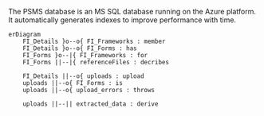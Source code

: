 The PSMS database is an MS SQL database running on the Azure platform.
It automatically generates indexes to improve performance with time.

```mermaid
erDiagram
    FI_Details }o--o{ FI_Frameworks : member
    FI_Details }o--o{ FI_Forms : has
    FI_Forms }o--|{ FI_Frameworks : for
    FI_Forms ||--|{ referenceFiles : decribes

    FI_Details ||--o{ uploads : upload
    uploads ||--o{ FI_Forms : is
    uploads ||--o{ upload_errors : throws

    uploads ||--|| extracted_data : derive
```